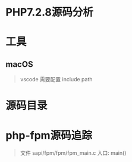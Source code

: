 # PHP7.2.8源码分析

# 工具
## macOS 
> vscode 
> 需要配置 include path


# 源码目录



# php-fpm源码追踪
>文件 sapi/fpm/fpm/fpm_main.c
>入口:  main()






